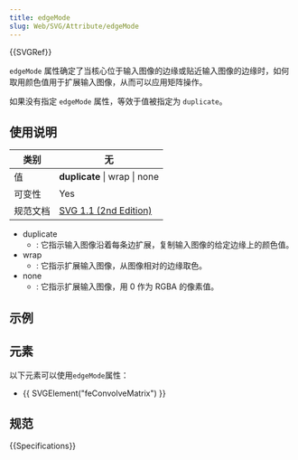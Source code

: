 ```yaml
---
title: edgeMode
slug: Web/SVG/Attribute/edgeMode
---
```


{{SVGRef}}

`edgeMode` 属性确定了当核心位于输入图像的边缘或贴近输入图像的边缘时，如何取用颜色值用于扩展输入图像，从而可以应用矩阵操作。

如果没有指定 `edgeMode` 属性，等效于值被指定为 `duplicate`。

## 使用说明

| 类别     | 无                                                                                                        |
| -------- | --------------------------------------------------------------------------------------------------------- |
| 值       | **duplicate** \| wrap \| none                                                                             |
| 可变性   | Yes                                                                                                       |
| 规范文档 | [SVG 1.1 (2nd Edition)](https://www.w3.org/TR/SVG11/filters.html#feConvolveMatrixElementEdgeModeAttribute) |

- duplicate
  - : 它指示输入图像沿着每条边扩展，复制输入图像的给定边缘上的颜色值。
- wrap
  - : 它指示扩展输入图像，从图像相对的边缘取色。
- none
  - : 它指示扩展输入图像，用 0 作为 RGBA 的像素值。

## 示例

## 元素

以下元素可以使用`edgeMode`属性：

- {{ SVGElement("feConvolveMatrix") }}

## 规范

{{Specifications}}
